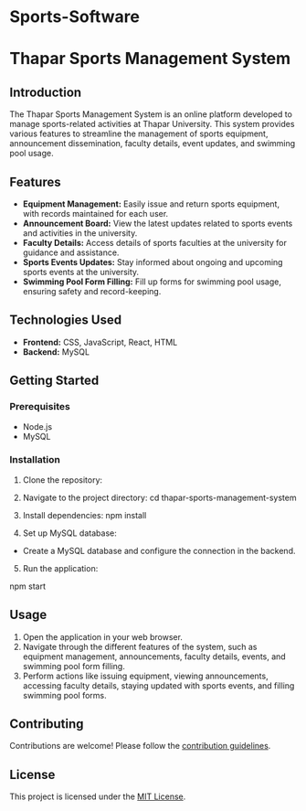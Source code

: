 # Sports-Software
 
# Thapar Sports Management System

## Introduction

The Thapar Sports Management System is an online platform developed to manage sports-related activities at Thapar University. This system provides various features to streamline the management of sports equipment, announcement dissemination, faculty details, event updates, and swimming pool usage.

## Features

- **Equipment Management:** Easily issue and return sports equipment, with records maintained for each user.
- **Announcement Board:** View the latest updates related to sports events and activities in the university.
- **Faculty Details:** Access details of sports faculties at the university for guidance and assistance.
- **Sports Events Updates:** Stay informed about ongoing and upcoming sports events at the university.
- **Swimming Pool Form Filling:** Fill up forms for swimming pool usage, ensuring safety and record-keeping.

## Technologies Used

- **Frontend:** CSS, JavaScript, React, HTML
- **Backend:** MySQL

## Getting Started

### Prerequisites

- Node.js
- MySQL

### Installation

1. Clone the repository:


2. Navigate to the project directory:
cd thapar-sports-management-system


3. Install dependencies:
npm install


4. Set up MySQL database:

- Create a MySQL database and configure the connection in the backend.

5. Run the application:

npm start


## Usage

1. Open the application in your web browser.
2. Navigate through the different features of the system, such as equipment management, announcements, faculty details, events, and swimming pool form filling.
3. Perform actions like issuing equipment, viewing announcements, accessing faculty details, staying updated with sports events, and filling swimming pool forms.

## Contributing

Contributions are welcome! Please follow the [contribution guidelines](CONTRIBUTING.md).

## License

This project is licensed under the [MIT License](LICENSE).


